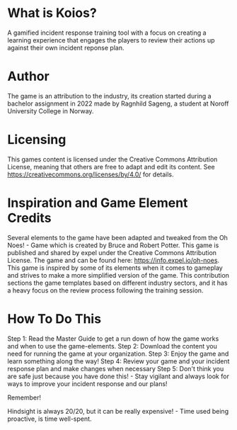 # What is Koios?
A gamified incident response training tool with a focus on creating a learning experience that engages the players to review their actions up against their own incident reponse plan.



# Author
The game is an attribution to the industry, its creation started during a bachelor assignment in 2022 made by Ragnhild Sageng, a student at Noroff University College in Norway.



# Licensing
This games content is licensed under the Creative Commons Attribution License, meaning that others are free to adapt and edit its content. See https://creativecommons.org/licenses/by/4.0/ for details. 



# Inspiration and Game Element Credits
Several elements to the game have been adapted and tweaked from the Oh Noes! - Game which is created by Bruce and Robert Potter. This game is published and shared by expel under the Creative Commons Attribution License.  The game and can be found here: https://info.expel.io/oh-noes. 
This game is inspired by some of its elements when it comes to gameplay and strives to make a more simplified version of the game. This contribution sections the game templates based on different industry sectors, and it has a heavy focus on the review process following the training session.



# How To Do This
Step 1: Read the Master Guide to get a run down of how the game works and when to use the game-elements. 
Step 2: Download the content you need for running the game at your organization.
Step 3: Enjoy the game and learn something along the way!
Step 4: Review your game and your incident response plan and make changes when necessary
Step 5: Don't think you are safe just because you have done this! - Stay vigilant and always look for ways to improve your incident response and our plans!


Remember!

Hindsight is always 20/20, but it can be really expensive! - Time used being proactive, is time well-spent.
